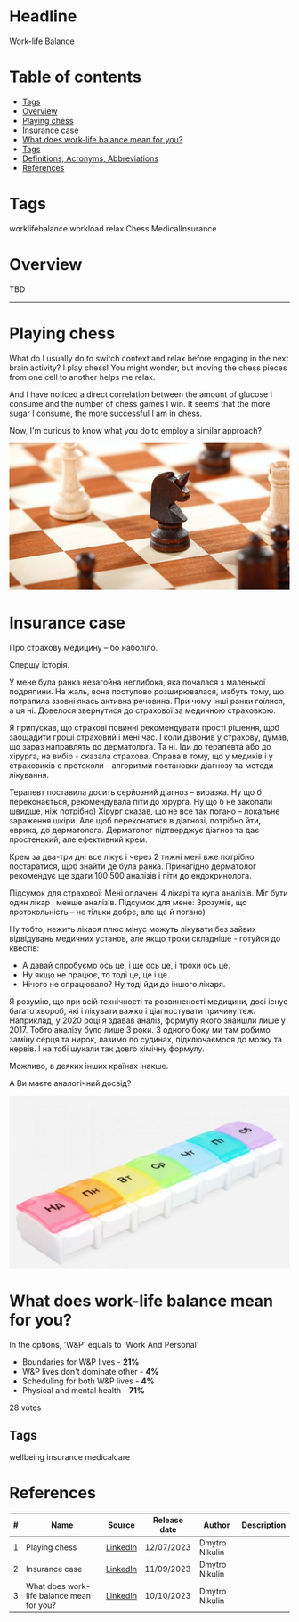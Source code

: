 # Headline
Work-life Balance

# Table of contents
- [Tags](https://github.com/dimanikulin/dimanikulin/blob/main/WorkLifeBalance.md#tags)
- [Overview](https://github.com/dimanikulin/dimanikulin/blob/main/WorkLifeBalance.md#overview)
- [Playing chess](https://github.com/dimanikulin/dimanikulin/blob/main/WorkLifeBalance.md#playing-chess)
- [Insurance case](https://github.com/dimanikulin/dimanikulin/blob/main/WorkLifeBalance.md#insurance-case)
- [What does work-life balance mean for you?](https://github.com/dimanikulin/dimanikulin/blob/main/WorkLifeBalance.md#what-does-work-life-balance-mean-for-you)
- [Tags](https://github.com/dimanikulin/dimanikulin/blob/main/WorkLifeBalance.md#tags-1)
- [Definitions, Acronyms, Abbreviations](https://github.com/dimanikulin/dimanikulin/blob/main/WorkLifeBalance.md#definitions-acronyms-abbreviations)
- [References](https://github.com/dimanikulin/dimanikulin/blob/main/WorkLifeBalance.md#references)

# Tags
worklifebalance workload relax Chess MedicalInsurance

# Overview
TBD 

---

# Playing chess
What do I usually do to switch context and relax before engaging in the next brain activity?
I play chess!
You might wonder, but moving the chess pieces from one cell to another helps me relax.

And I have noticed a direct correlation between the amount of glucose I consume and the number of chess games I win. It seems that the more sugar I consume, the more successful I am in chess.

Now, I'm curious to know what you do to employ a similar approach?

<img src="./Images/chess.jpg" alt="chess" />

# Insurance case
Про страхову медицину – бо наболіло.

Спершу історія.

У мене була ранка незагойна неглибока, яка почалася з маленької подряпини.
На жаль, вона поступово розширювалася, мабуть тому, що потрапила ззовні якась активна речовина.
При чому інші ранки гоїлися, а ця ні.
Довелося звернутися до страхової за медичною страховкою.

Я припускав, що страхові повинні рекомендувати прості рішення, щоб заощадити гроші страховий і мені час.
І коли дзвонив у страхову, думав, що зараз направлять до дерматолога.
Та ні. Іди до терапевта або до хірурга, на вибір - сказала страхова.
Справа в тому, що у медиків і у страховиків є протоколи - алгоритми постановки діагнозу та методи лікування.

Терапевт поставила досить серйозний діагноз – виразка.
Ну що б переконається, рекомендувала піти до хірурга. Ну що б не закопали швидше, ніж потрібно)
Хірург сказав, що не все так погано – локальне зараження шкіри.
Але щоб переконатися в діагнозі, потрібно йти, еврика, до дерматолога.
Дерматолог підтверджує діагноз та дає простенький, але ефективний крем.

Крем за два-три дні все лікує і через 2 тижні мені вже потрібно постаратися, щоб знайти де була ранка.
Принагідно дерматолог рекомендує ще здати 100 500 аналізів і піти до ендокринолога.

Підсумок для страхової: Мені оплачені 4 лікарі та купа аналізів. Міг бути один лікар і менше аналізів.
Підсумок для мене: Зрозумів, що протокольність – не тільки добре, але ще й погано)

Ну тобто, нежить лікаря плюс мінус можуть лікувати без зайвих відвідувань медичних установ, але якщо трохи складніше - готуйся до квестів:
- А давай спробуємо ось це, і ще ось це, і трохи ось це.
- Ну якщо не працює, то тоді це, це і це.
- Нічого не спрацювало? Ну тоді йди до іншого лікаря.

Я розумію, що при всій технічності та розвиненості медицини, досі існує багато хвороб, які і лікувати важко і діагностувати причину теж.
Наприклад, у 2020 році я здавав аналіз, формулу якого знайшли лише у 2017. Тобто аналізу було лише 3 роки.
З одного боку ми там робимо заміну серця та нирок, лазимо по судинах, підключаємося до мозку та нервів.
І на тобі шукали так довго хімічну формулу.

Можливо, в деяких інших країнах інакше.

А Ви маєте аналогічний досвід?

<img src="./Images/tabletki.jfif" alt="tabletki" />

# What does work-life balance mean for you?

In the options, 'W&P' equals to 'Work And Personal'

- Boundaries for W&P lives - **21%**
- W&P lives don't dominate other - **4%**
- Scheduling for both W&P lives - **4%**
- Physical and mental health - **71%**

28 votes

## Tags
wellbeing insurance medicalcare

# References
| # | Name                 | Source                | Release date           |  Author                 | Description   |
| - | ---------------------|---------------------- |----------------------- | ----------------------- |:-------------:|
| 1 | Playing chess        |[LinkedIn](https://www.linkedin.com/posts/dimanikulin_worklifebalance-workload-relax-activity-7084787080802836480-jGcU?utm_source=share&utm_medium=member_desktop) | 12/07/2023 | Dmytro Nikulin | |
| 2 | Insurance case       |[LinkedIn](https://www.linkedin.com/posts/dimanikulin_wellbeing-insurance-medicalcare-activity-7106889450810449920-rtpf?utm_source=share&utm_medium=member_desktop) | 11/09/2023 | Dmytro Nikulin |
| 3 | What does work-life balance mean for you? | [LinkedIn](https://www.linkedin.com/posts/dimanikulin_activity-7117415823085907968-RXT3?utm_source=share&utm_medium=member_desktop) | 10/10/2023 | Dmytro Nikulin |